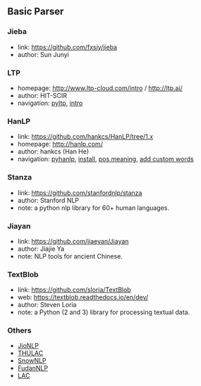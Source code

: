 ## **Basic Parser**

### Jieba
  * link: https://github.com/fxsjy/jieba
  * author: Sun Junyi

### LTP
  * homepage: http://www.ltp-cloud.com/intro / http://ltp.ai/
  * author: HIT-SCIR
  * navigation: [pyltp](https://pyltp.readthedocs.io/zh_CN/latest/), [intro](https://www.jianshu.com/p/f78453f5d1ca)

### HanLP
  * link: https://github.com/hankcs/HanLP/tree/1.x
  * homepage: http://hanlp.com/
  * author: hankcs (Han He)
  * navigation: [pyhanlp](https://github.com/hankcs/pyhanlp), [install](https://github.com/hankcs/pyhanlp/wiki/%E6%89%8B%E5%8A%A8%E9%85%8D%E7%BD%AE), [pos meaning](https://blog.csdn.net/zaishijizhidian/article/details/82828212), [add custom words](https://blog.csdn.net/baidu_24536755/article/details/103078820)

### Stanza
  * link: https://github.com/stanfordnlp/stanza
  * author: Stanford NLP
  * note: a python nlp library for 60+ human languages.

### Jiayan
  * link: https://github.com/jiaeyan/Jiayan
  * author: Jiajie Ya
  * note: NLP tools for ancient Chinese.

### TextBlob
  * link: https://github.com/sloria/TextBlob
  * web: https://textblob.readthedocs.io/en/dev/
  * author: Steven Loria
  * note: a Python (2 and 3) library for processing textual data.

### Others
  * [JioNLP](https://github.com/dongrixinyu/jionlp)
  * [THULAC](http://thulac.thunlp.org/)
  * [SnowNLP](https://github.com/isnowfy/snownlp)
  * [FudanNLP](https://github.com/FudanNLP/fnlp)
  * [LAC](https://github.com/baidu/lac)
